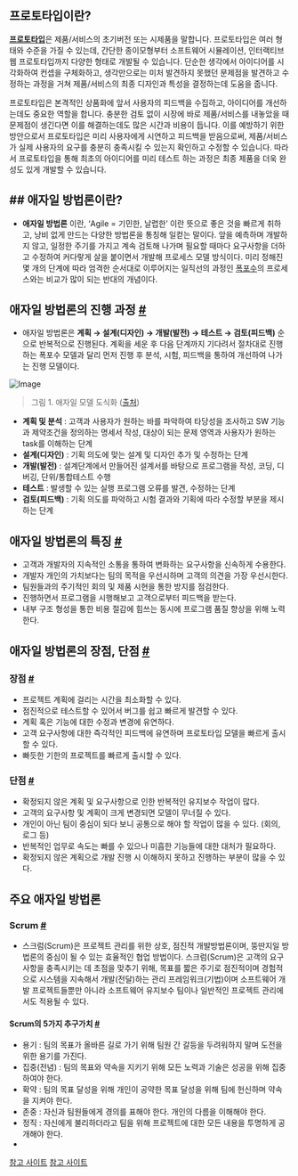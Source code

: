## 프로토타입이란?
[**프로토타입**](https://terms.naver.com/entry.naver?docId=2028579&cid=42914&categoryId=42916)은 제품/서비스의 초기버전 또는 시제품을 말합니다. 프로토타입은 여러 형태와 수준을 가질 수 있는데, 간단한 종이모형부터 소프트웨어 시뮬레이션, 인터랙티브 웹 프로토타입까지 다양한 형태로 개발될 수 있습니다. 단순한 생각에서 아이디어를 시각화하여 컨셉을 구체화하고, 생각만으로는 미처 발견하지 못했던 문제점을 발견하고 수정하는 과정을 거쳐 제품/서비스의 최종 디자인과 특성을 결정하는데 도움을 줍니다.

프로토타입은 본격적인 상품화에 앞서 사용자의 피드백을 수집하고, 아이디어를 개선하는데도 중요한 역할을 합니다. 충분한 검토 없이 시장에 바로 제품/서비스를 내놓았을 때 문제점이 생긴다면 이를 해결하는데도 많은 시간과 비용이 듭니다. 이를 예방하기 위한 방안으로서 프로토타입은 미리 사용자에게 시연하고 피드백을 받음으로써, 제품/서비스가 실제 사용자의 요구를 충분히 충족시킬 수 있는지 확인하고 수정할 수 있습니다. 따라서 프로토타입을 통해 최초의 아이디어를 미리 테스트 하는 과정은 최종 제품을 더욱 완성도 있게 개발할 수 있습니다.


## ## 애자일 방법론이란?

- **애자일 방법론** 이란, ‘Agile = 기민한, 날렵한’ 이란 뜻으로 좋은 것을 빠르게 취하고, 낭비 없게 만드는 다양한 방법론을 통칭해 일컫는 말이다. 앞을 예측하며 개발하지 않고, 일정한 주기를 가지고 계속 검토해 나가며 필요할 때마다 요구사항을 더하고 수정하여 커다랗게 살을 붙이면서 개발해 프로세스 모델 방식이다. 미리 정해진 몇 개의 단계에 따라 엄격한 순서대로 이루어지는 일직선의 과정인 [폭포수](https://www.incodom.kr/%ED%8F%AD%ED%8F%AC%EC%88%98%20%EB%B0%A9%EB%B2%95%EB%A1%A0)의 프로세스와는 비교가 많이 되는 반대의 개념이다.

## 애자일 방법론의 진행 과정 [#](https://www.incodom.kr/%EC%95%A0%EC%9E%90%EC%9D%BC_%EB%B0%A9%EB%B2%95%EB%A1%A0#h_bce002a913b11b0cd93791c2fcad581c)

- 애자일 방법론은 **계획 → 설계(디자인) → 개발(발전) → 테스트 → 검토(피드백)** 순으로 반복적으로 진행된다. 계획을 세운 후 다음 단계까지 기다려서 절차대로 진행하는 폭포수 모델과 달리 먼저 진행 후 분석, 시험, 피드백을 통하여 개선하여 나가는 진행 모델이다.

![Image](https://imghub.insilicogen.com/media/photos/img.jpg)

> 그림 1. 애자일 모델 도식화 ([출처](https://kkhipp.tistory.com/145))

- **계획 및 분석** : 고객과 사용자가 원하는 바를 파악하여 타당성을 조사하고 SW 기능과 제약조건을 정의하는 명세서 작성, 대상이 되는 문제 영역과 사용자가 원하는 task를 이해하는 단계
- **설계(디자인)** : 기획 의도에 맞는 설계 및 디자인 추가 및 수정하는 단계
- **개발(발전)** : 설계단계에서 만들어진 설계서를 바탕으로 프로그램을 작성, 코딩, 디버깅, 단위/통합테스트 수행
- **테스트** : 발생할 수 있는 실행 프로그램 오류를 발견, 수정하는 단계
- **검토(피드백)** : 기획 의도를 파악하고 시험 결과와 기획에 따라 수정할 부분을 제시하는 단계

## 애자일 방법론의 특징 [#](https://www.incodom.kr/%EC%95%A0%EC%9E%90%EC%9D%BC_%EB%B0%A9%EB%B2%95%EB%A1%A0#h_fcaf93fc19ad62324ac3f895bff6b772)

- 고객과 개발자의 지속적인 소통을 통하여 변화하는 요구사항을 신속하게 수용한다.
- 개발자 개인의 가치보다는 팀의 목적을 우선시하며 고객의 의견을 가장 우선시한다.
- 팀원들과의 주기적인 회의 및 제품 시현을 통한 방지를 점검한다.
- 진행하면서 프로그램을 시행해보고 고객으로부터 피드백을 받는다.
- 내부 구조 형성을 통한 비용 절감에 힘쓰는 동시에 프로그램 품질 향상을 위해 노력한다.

## 애자일 방법론의 장점, 단점 [#](https://www.incodom.kr/%EC%95%A0%EC%9E%90%EC%9D%BC_%EB%B0%A9%EB%B2%95%EB%A1%A0#h_e9f47b8b07d396ffa1edcf276b9e533b)

### 장점 [#](https://www.incodom.kr/%EC%95%A0%EC%9E%90%EC%9D%BC_%EB%B0%A9%EB%B2%95%EB%A1%A0#h_17d90a67feb1c03d56dfd57ad246bffa)

- 프로젝트 계획에 걸리는 시간을 최소화할 수 있다.
- 점진적으로 테스트할 수 있어서 버그를 쉽고 빠르게 발견할 수 있다.
- 계획 혹은 기능에 대한 수정과 변경에 유연하다.
- 고객 요구사항에 대한 즉각적인 피드백에 유연하며 프로토타입 모델을 빠르게 출시할 수 있다.
- 빠듯한 기한의 프로젝트를 빠르게 출시할 수 있다.

### 단점 [#](https://www.incodom.kr/%EC%95%A0%EC%9E%90%EC%9D%BC_%EB%B0%A9%EB%B2%95%EB%A1%A0#h_7d6e4922aec1ad1d0381d81ede6fa33a)

- 확정되지 않은 계획 및 요구사항으로 인한 반복적인 유지보수 작업이 많다.
- 고객의 요구사항 및 계획이 크게 변경되면 모델이 무너질 수 있다.
- 개인이 아닌 팀이 중심이 되다 보니 공통으로 해야 할 작업이 많을 수 있다. (회의, 로그 등)
- 반복적인 업무로 속도는 빠를 수 있으나 미흡한 기능들에 대한 대처가 필요하다.
- 확정되지 않은 계획으로 개발 진행 시 이해하지 못하고 진행하는 부분이 많을 수 있다.

## 주요 애자일 방법론 

### Scrum [#](https://www.incodom.kr/%EC%95%A0%EC%9E%90%EC%9D%BC_%EB%B0%A9%EB%B2%95%EB%A1%A0#h_14a53817d6d7098d8689ac1a3169b6e6)

- 스크럼(Scrum)은 프로젝트 관리를 위한 상호, 점진적 개발방법론이며, 뚱딴지일 방법론의 중심이 될 수 있는 효율적인 협업 방법이다. 스크럼(Scrum)은 고객의 요구사항을 충족시키는 데 초점을 맞추기 위해, 목표를 짧은 주기로 점진적이며 경험적으로 시스템을 지속해서 개발(전달)하는 관리 프레임워크(기법)이며 소프트웨어 개발 프로젝트들뿐만 아니라 소프트웨어 유지보수 팀이나 일반적인 프로젝트 관리에서도 적용될 수 있다.

#### Scrum의 5가지 추구가치 [#](https://www.incodom.kr/%EC%95%A0%EC%9E%90%EC%9D%BC_%EB%B0%A9%EB%B2%95%EB%A1%A0#h_7301197b2e1c9b20afc4c3dc2262f143)

- 용기 : 팀의 목표가 올바른 길로 가기 위해 팀원 간 갈등을 두려워하지 말며 도전을 위한 용기를 가진다.
- 집중(전념) : 팀의 목표와 약속을 지키기 위해 모든 노력과 기술은 성공을 위해 집중하여야 한다.
- 확약 : 팀의 목표 달성을 위해 개인이 공약한 목표 달성을 위해 팀에 헌신하며 약속을 지켜야 한다.
- 존중 : 자신과 팀원들에게 경의를 표해야 한다. 개인의 다름을 이해해야 한다.
- 정직 : 자신에게 불리하더라고 팀을 위해 프로젝트에 대한 모든 내용을 투명하게 공개해야 한다.
-

[참고 사이트](https://pearlluck.tistory.com/649)
[참고 사이트](https://www.incodom.kr/%EC%95%A0%EC%9E%90%EC%9D%BC_%EB%B0%A9%EB%B2%95%EB%A1%A0)